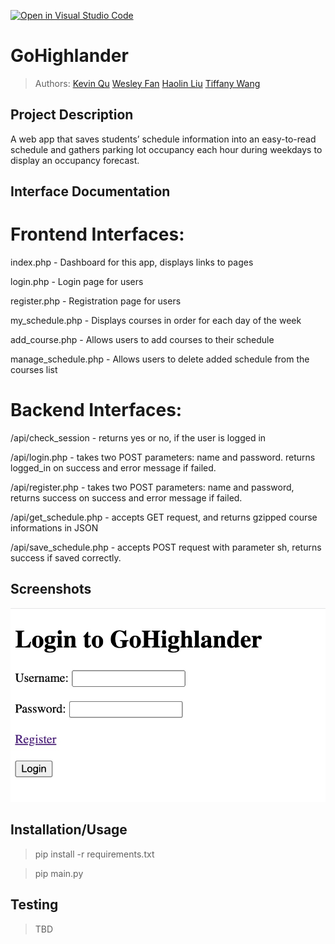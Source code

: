 [![Open in Visual Studio Code](https://classroom.github.com/assets/open-in-vscode-718a45dd9cf7e7f842a935f5ebbe5719a5e09af4491e668f4dbf3b35d5cca122.svg)](https://classroom.github.com/online_ide?assignment_repo_id=10809429&assignment_repo_type=AssignmentRepo)

# GoHighlander

 
 > Authors: [Kevin Qu](https://github.com/KevinDevs) [Wesley Fan](https://github.com/wesleyfan2015) [Haolin Liu](https://github.com/terrylhl) [Tiffany Wang](https://github.com/twang0323)



## Project Description
A web app that saves students’ schedule information into an easy-to-read schedule and gathers parking lot occupancy each hour during weekdays to display an occupancy forecast.

## Interface Documentation

# Frontend Interfaces:

index.php - Dashboard for this app, displays links to pages

login.php - Login page for users

register.php - Registration page for users

my_schedule.php - Displays courses in order for each day of the week

add_course.php - Allows users to add courses to their schedule

manage_schedule.php - Allows users to delete added schedule from the courses list


# Backend Interfaces:

/api/check_session - returns yes or no, if the user is logged in

/api/login.php - takes two POST parameters: name and password. returns logged_in on success and error message if failed.

/api/register.php - takes two POST parameters: name and password, returns success on success and error message if failed.

/api/get_schedule.php - accepts GET request, and returns gzipped course informations in JSON

/api/save_schedule.php - accepts POST request with parameter sh, returns success if saved correctly.


 ## Screenshots
 ![Screenshots](https://raw.githubusercontent.com/CS180-spring/cs180-21-gohighlander/main/screenshots/gohighlander01.jpg)
 ## Installation/Usage
 > pip install -r requirements.txt
 
 > pip main.py
 ## Testing
 > TBD

